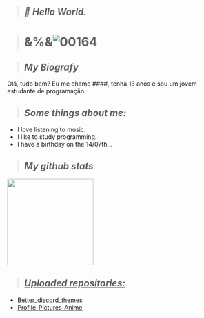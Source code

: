 > ## ***👋 Hello World.***

> # &%&![00164](https://user-images.githubusercontent.com/110054625/194781268-9250dbc7-88d2-4a49-8702-926b33635def.png)

> ## ***My Biografy***
Olá, tudo bem? Eu me chamo ####, tenha 13 anos e sou um jovem estudante de programação.

> ## ***Some things about me:***
 
- I love listening to music.
- I like to study programming.
- I have a birthday on the 14/07th...
 
 
 > ## ***My github stats***


  <a href="https://github.com/TlkW">
  <img height="200em" src="https://github-readme-stats.vercel.app/api?username=TlkW&show_icons=true&theme=dark&include_all_commits=true&count_private=true"/>
</div>
</div>
   
 > ## ***Uploaded repositories:***
  - [Better_discord_themes](https://github.com/TlkW/Better_discord_themes)
  - [Profile-Pictures-Anime](https://https://github.com/TlkW/Profile-Pictures-Anime-)
  

